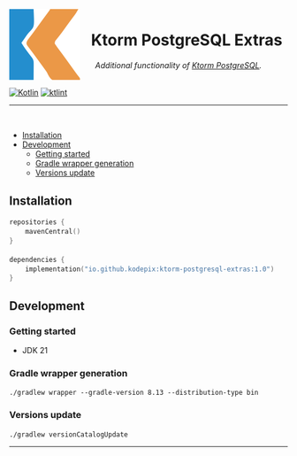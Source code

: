 <img align="left" alt="logo" width="128" src=".idea/icon.svg">

# &nbsp;&nbsp;&nbsp;Ktorm PostgreSQL Extras

###### &nbsp;&nbsp;&nbsp;&nbsp;&nbsp;&nbsp;&nbsp;Additional functionality of [Ktorm PostgreSQL](https://github.com/kotlin-orm/ktorm).

[![Kotlin](https://img.shields.io/badge/kotlin-2.1.10-blue.svg?logo=kotlin)](http://kotlinlang.org)
[![ktlint](https://img.shields.io/badge/code%20style-%E2%9D%A4-FF4081.svg)](https://ktlint.github.io/)

---
<br>

* [Installation](#installation)
* [Development](#development)
    * [Getting started](#getting-started)
    * [Gradle wrapper generation](#gradle-wrapper-generation)
    * [Versions update](#versions-update)

## Installation

```kotlin
repositories {
    mavenCentral()
}

dependencies {
    implementation("io.github.kodepix:ktorm-postgresql-extras:1.0")
}
```

## Development

### Getting started

- JDK 21

### Gradle wrapper generation

```shell
./gradlew wrapper --gradle-version 8.13 --distribution-type bin
```

### Versions update

```shell
./gradlew versionCatalogUpdate
```

---
